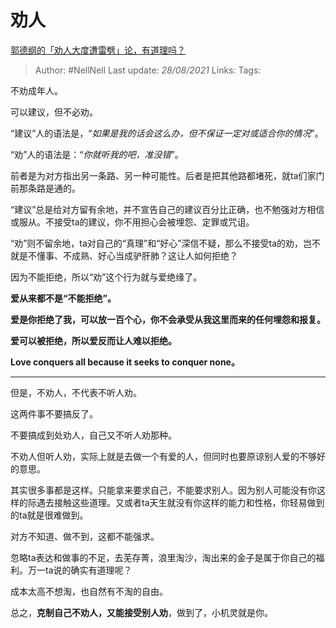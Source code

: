 # 劝人
[郭德纲的「劝人大度遭雷劈」论，有道理吗？](https://www.zhihu.com/question/323510525/answer/2074162381)

> Author: #NellNell 
Last update: *28/08/2021* 
Links:
Tags:   
  

不劝成年人。

可以建议，但不必劝。

“建议”人的语法是，“_如果是我的话会这么办，但不保证一定对或适合你的情况_”。

“劝”人的语法是：“_你就听我的吧，准没错_”。

前者是为对方指出另一条路、另一种可能性。后者是把其他路都堵死，就ta们家门前那条路是通的。

“建议”总是给对方留有余地，并不宣告自己的建议百分比正确，也不勉强对方相信或服从。不接受ta的建议，你不用担心会被埋怨、定罪或咒诅。

“劝”则不留余地，ta对自己的“真理”和“好心”深信不疑，那么不接受ta的劝，岂不就是不懂事、不成熟、好心当成驴肝肺？这让人如何拒绝？

因为不能拒绝，所以“劝”这个行为就与爱绝缘了。

**爱从来都不是“不能拒绝”。**

**爱是你拒绝了我，可以放一百个心，你不会承受从我这里而来的任何埋怨和报复。**

**爱可以被拒绝，所以爱反而让人难以拒绝。**

**Love conquers all because it seeks to conquer none。**

---

但是，不劝人，不代表不听人劝。

这两件事不要搞反了。

不要搞成到处劝人，自己又不听人劝那种。

不劝人但听人劝，实际上就是去做一个有爱的人，但同时也要原谅别人爱的不够好的意思。

其实很多事都是这样。只能拿来要求自己，不能要求别人。因为别人可能没有你这样的际遇去接触这些道理。又或者ta天生就没有你这样的能力和性格，你轻易做到的ta就是很难做到。

对方不知道、做不到，这都不能强求。

忽略ta表达和做事的不足，去芜存菁，浪里淘沙，淘出来的金子是属于你自己的福利。万一ta说的确实有道理呢？

成本太高不想淘，也自然有不淘的自由。

总之，**克制自己不劝人，又能接受别人劝**，做到了，小机灵就是你。
